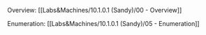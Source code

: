 Overview: [[Labs&Machines/10.1.0.1 (Sandy)/00 - Overview]]

Enumeration: [[Labs&Machines/10.1.0.1 (Sandy)/05 - Enumeration]]